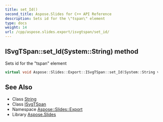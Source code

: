 ```yaml
---
title: set_Id()
second_title: Aspose.Slides for C++ API Reference
description: Sets id for the \"tspan\" element
type: docs
weight: 14
url: /cpp/aspose.slides.export/isvgtspan/set_id/
---
```

## ISvgTSpan::set_Id(System::String) method


Sets id for the \"tspan\" element

```cpp
virtual void Aspose::Slides::Export::ISvgTSpan::set_Id(System::String value)=0
```

## See Also

* Class [String](../../system/string/)
* Class [ISvgTSpan](./)
* Namespace [Aspose::Slides::Export](../)
* Library [Aspose.Slides](../../)